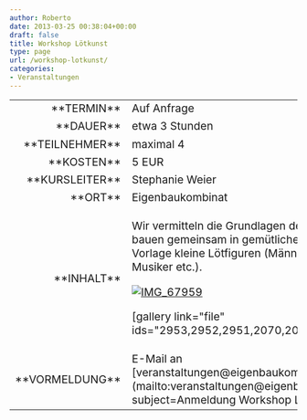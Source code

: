 ```yaml
---
author: Roberto
date: 2013-03-25 00:38:04+00:00
draft: false
title: Workshop Lötkunst
type: page
url: /workshop-lotkunst/
categories:
- Veranstaltungen
---
```


<table >
<tbody style="font-size: 1.2em;" >
<tr >

<td style="width: 20%; text-align: right;" >**TERMIN**
</td>

<td style="text-align: left;" >Auf Anfrage

</td>
</tr>
<tr >

<td style="width: 20%; text-align: right;" >**DAUER**
</td>

<td style="text-align: left;" >etwa 3 Stunden
</td>
</tr>
<tr >

<td style="width: 20%; text-align: right;" >**TEILNEHMER**
</td>

<td style="text-align: left;" >maximal 4
</td>
</tr>
<tr >

<td style="width: 20%; text-align: right;" >**KOSTEN**
</td>

<td style="text-align: left;" >5 EUR
</td>
</tr>
<tr >

<td style="width: 20%; text-align: right;" >**KURSLEITER**
</td>

<td style="text-align: left;" >Stephanie Weier
</td>
</tr>
<tr >

<td style="width: 20%; text-align: right;" >**ORT**
</td>

<td style="text-align: left;" >Eigenbaukombinat
</td>
</tr>
<tr >

<td style="width: 20%; text-align: right;" >**INHALT**
</td>

<td style="text-align: left;" >


Wir vermitteln die Grundlagen des Lötens und bauen gemeinsam in gemütlicher Runde nach Vorlage kleine Lötfiguren (Männchen, Katzen, Musiker etc.).


[![IMG_67959](/wp-content/uploads/2013/02/IMG_67959-300x300.jpg)
](/wp-content/uploads/2013/02/IMG_67959.jpg)

[gallery link="file" ids="2953,2952,2951,2070,2069,1924,1922"]
</td>
</tr>
<tr >

<td style="width: 20%; text-align: right;" >**VORMELDUNG**
</td>

<td style="text-align: left;" >E-Mail an [veranstaltungen@eigenbaukombinat.de](mailto:veranstaltungen@eigenbaukombinat.de?subject=Anmeldung Workshop Lötkunst)
</td>
</tr>
</tbody>
</table>
